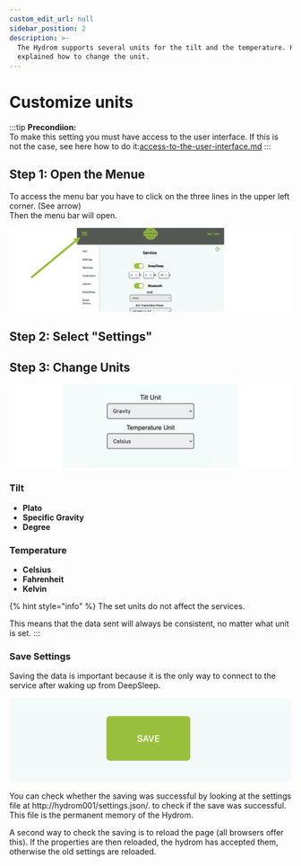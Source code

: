```yaml
---
custom_edit_url: null
sidebar_position: 2
description: >-
  The Hydrom supports several units for the tilt and the temperature. Here is
  explained how to change the unit.
---
```


# Customize units



:::tip
**Precondiion:**\
To make this setting you must have access to the user interface. If this is not the case, see here how to do it:[access-to-the-user-interface.md](../getting-started/access-to-the-user-interface.md "mention")
:::

## Step 1: Open the Menue

To access the menu bar you have to click on the three lines in the upper left corner. (See arrow)\
Then the menu bar will open.

![Open Navigation](../../docs/Pics/English_Pic5.png)

## Step 2: Select "Settings"

## Step 3: Change Units

![](../../docs/Pics/English_Pic17.png)

### Tilt

* **Plato**
* **Specific Gravity**
* **Degree**

### Temperature

* **Celsius**
* **Fahrenheit**
* **Kelvin**

{% hint style="info" %}
The set units do not affect the services.

This means that the data sent will always be consistent, no matter what unit is set.
:::

### Save Settings

Saving the data is important because it is the only way to connect to the service after waking up from DeepSleep.

![Pressing the "save" button saves the settings.](../../docs/Pics/English_Pic6.png)

You can check whether the saving was successful by looking at the settings file at http://hydrom001/settings.json/. to check if the save was successful. This file is the permanent memory of the Hydrom.

A second way to check the saving is to reload the page (all browsers offer this). If the properties are then reloaded, the hydrom has accepted them, otherwise the old settings are reloaded.
